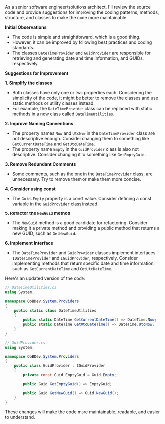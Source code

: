 As a senior software engineer/solutions architect, I'll review the source code and provide suggestions for improving the coding patterns, methods, structure, and classes to make the code more maintainable.

**Initial Observations**

* The code is simple and straightforward, which is a good thing.
* However, it can be improved by following best practices and coding standards.
* The classes `DateTimeProvider` and `GuidProvider` are responsible for retrieving and generating date and time information, and GUIDs, respectively.

**Suggestions for Improvement**

**1. Simplify the classes**

* Both classes have only one or two properties each. Considering the simplicity of the code, it might be better to remove the classes and use static methods or utility classes instead.
* For example, the `DateTimeProvider` class can be replaced with static methods in a new class called `DateTimeUtilities`.

**2. Improve Naming Conventions**

* The property names `Now` and `UtcNow` in the `DateTimeProvider` class are not descriptive enough. Consider changing them to something like `GetCurrentDateTime` and `GetUtcDateTime`.
* The property name `Empty` in the `GuidProvider` class is also not descriptive. Consider changing it to something like `GetEmptyGuid`.

**3. Remove Redundant Comments**

* Some comments, such as the one in the `DateTimeProvider` class, are unnecessary. Try to remove them or make them more concise.

**4. Consider using const**

* The `Guid.Empty` property is a const value. Consider defining a const variable in the `GuidProvider` class instead.

**5. Refactor the `NewGuid` method**

* The `NewGuid` method is a good candidate for refactoring. Consider making it a private method and providing a public method that returns a new GUID, such as `GetNewGuid`.

**6. Implement Interface**

* The `DateTimeProvider` and `GuidProvider` classes implement interfaces `IDateTimeProvider` and `IGuidProvider`, respectively. Consider implementing methods that return specific date and time information, such as `GetCurrentDateTime` and `GetUtcDateTime`.

Here's an updated version of the code:

```csharp
// DateTimeUtilities.cs
using System;

namespace OoBDev.System.Providers
{
    public static class DateTimeUtilities
    {
        public static DateTime GetCurrentDateTime() => DateTime.Now;
        public static DateTime GetUtcDateTime() => DateTime.UtcNow;
    }
}

// GuidProvider.cs
using System;

namespace OoBDev.System.Providers
{
    public class GuidProvider : IGuidProvider
    {
        private const Guid EmptyGuid = Guid.Empty;

        public Guid GetEmptyGuid() => EmptyGuid;

        public Guid GetNewGuid() => Guid.NewGuid();
    }
}
```

These changes will make the code more maintainable, readable, and easier to understand.
